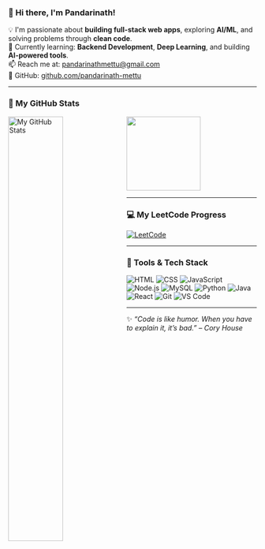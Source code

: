 ### 👋 Hi there, I'm Pandarinath! 
<!---
pandarinath-mettu/pandarinath-mettu is a ✨ special ✨ repository because its `README.md` (this file) appears on your GitHub profile.
You can click the Preview link to check out your changes.
--->

💡 I'm passionate about **building full-stack web apps**, exploring **AI/ML**, and solving problems through **clean code**.  
🌱 Currently learning: **Backend Development**, **Deep Learning**, and building **AI-powered tools**.  
📫 Reach me at: [pandarinathmettu@gmail.com](mailto:pandarinathmettu@gmail.com)  
🔗 GitHub: [github.com/pandarinath-mettu](https://github.com/pandarinath-mettu)

---

### 🚀 My GitHub Stats
<img alt="My GitHub Stats" align="left" width="47%" src="https://github-readme-stats.vercel.app/api?username=pandarinath-mettu&show_icons=true&theme=radical" />
<a href="https://github.com/pandarinath-mettu">
  <img height=150 align="center" src="https://github-readme-stats.vercel.app/api/top-langs?username=pandarinath-mettu&layout=compact&langs_count=8&card_width=320&theme=radical" />
</a>

---

### 💻 My LeetCode Progress
[![LeetCode](https://leetcard.jacoblin.cool/pandarinathmettu?ext=heatmap)](https://leetcode.com/u/pandarinathmettu/)

---

### 🔧 Tools & Tech Stack
![HTML](https://img.shields.io/badge/-HTML5-E34F26?logo=html5&logoColor=fff)
![CSS](https://img.shields.io/badge/-CSS3-1572B6?logo=css3&logoColor=fff)
![JavaScript](https://img.shields.io/badge/-JavaScript-F7DF1E?logo=javascript&logoColor=000)
![Node.js](https://img.shields.io/badge/-Node.js-339933?logo=node.js&logoColor=fff)
![MySQL](https://img.shields.io/badge/-MySQL-4479A1?logo=mysql&logoColor=fff)
![Python](https://img.shields.io/badge/-Python-3776AB?logo=python&logoColor=fff)
![Java](https://img.shields.io/badge/-Java-007396?logo=java&logoColor=fff)
![React](https://img.shields.io/badge/-React-61DAFB?logo=react&logoColor=000)
![Git](https://img.shields.io/badge/-Git-F05032?logo=git&logoColor=fff)
![VS Code](https://img.shields.io/badge/-VSCode-007ACC?logo=visual-studio-code&logoColor=fff)

---

✨ _“Code is like humor. When you have to explain it, it’s bad.” – Cory House_
